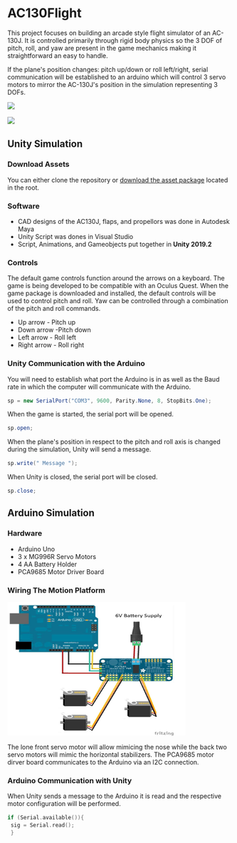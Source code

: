 # AC130Flight
This  project focuses on building an arcade style flight simulator of an AC-130J. It is controlled primarily through rigid body physics so the 3 DOF of pitch, roll, and yaw are present in the game mechanics making it straightforward an easy to handle. 

If the plane's position changes: pitch up/down or roll left/right, serial communication will be established to an arduino which will control 3 servo motors to mirror the AC-130J's position in the simulation representing 3 DOFs. 

![](https://github.com/darrentran33/AC130Flight/blob/master/Screenshots/legoplane.gif)

![](https://github.com/darrentran33/AC130Flight/blob/master/Screenshots/unityplane.gif)

## Unity Simulation

### Download Assets

You can either clone the repository or [download the asset package](https://github.com/darrentran33/AC130Flight/tree/master/Assets) located in the root.

### Software

 * CAD designs of the AC130J, flaps, and propellors was done in Autodesk Maya
 * Unity Script was dones in Visual Studio
 * Script, Animations, and Gameobjects put together in **Unity 2019.2**

### Controls

The default game controls function around the arrows on a keyboard. The game is being developed to be compatible with an Oculus Quest.
When the game package is downloaded and installed, the default controls will be used to control pitch and roll. Yaw can be controlled through a combination of the pitch and roll commands.

  * Up arrow - Pitch up
  * Down arrow -Pitch down
  * Left arrow - Roll left
  * Right arrow - Roll right
  
### Unity Communication with the Arduino

You will need to establish what port the Arduino is in as well as the Baud rate in which the computer will communicate with the Arduino.

``` C#
sp = new SerialPort("COM3", 9600, Parity.None, 8, StopBits.One);
```

When the game is started, the serial port will be opened.

``` C#
sp.open;
```

When the plane's position in respect to the pitch and roll axis is changed during the simulation, Unity will send a message.

``` C#
sp.write(" Message ");
```

When Unity is closed, the serial port will be closed.

``` C#
sp.close;
```

## Arduino Simulation

### Hardware

* Arduino Uno
* 3 x MG996R Servo Motors
* 4 AA Battery Holder
* PCA9685 Motor Driver Board

### Wiring The Motion Platform

<img src="https://github.com/darrentran33/AC130Flight/blob/master/Screenshots/Circuit%20Schmatic.JPG" width="400" height="300">

The lone front servo motor will allow mimicing the nose while the back two servo motors will mimic the horizontal stabilizers. The PCA9685 motor dirver board communicates to the Arduino via an I2C connection.


### Arduino Communication with Unity

When Unity sends a message to the Arduino it is read and the respective motor configuration will be performed.

```C++
if (Serial.available()){
 sig = Serial.read();
 }
```



